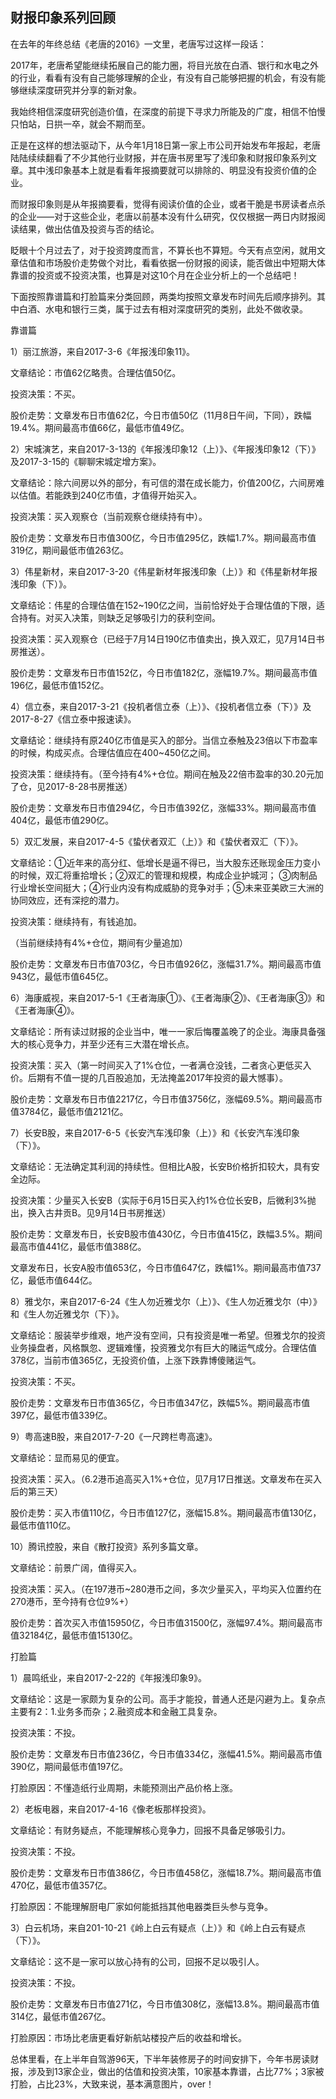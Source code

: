 ## 财报印象系列回顾
在去年的年终总结《老唐的2016》一文里，老唐写过这样一段话：

2017年，老唐希望能继续拓展自己的能力圈，将目光放在白酒、银行和水电之外的行业，看看有没有自己能够理解的企业，有没有自己能够把握的机会，有没有能够继续深度研究并分享的新对象。

我始终相信深度研究创造价值，在深度的前提下寻求力所能及的广度，相信不怕慢只怕站，日拱一卒，就会不期而至。



正是在这样的想法驱动下，从今年1月18日第一家上市公司开始发布年报起，老唐陆陆续续翻看了不少其他行业财报，并在唐书房里写了浅印象和财报印象系列文章。其中浅印象基本上就是看看年报摘要就可以排除的、明显没有投资价值的企业。

 

而财报印象则是从年报摘要看，觉得有阅读价值的企业，或者干脆是书房读者点杀的企业——对于这些企业，老唐以前基本没有什么研究，仅仅根据一两日内财报阅读结果，做出估值及投资与否的结论。

 

眨眼十个月过去了，对于投资跨度而言，不算长也不算短。今天有点空闲，就用文章估值和市场股价走势做个对比，看看依据一份财报的阅读，能否做出中短期大体靠谱的投资或不投资决策，也算是对这10个月在企业分析上的一个总结吧！

 

下面按照靠谱篇和打脸篇来分类回顾，两类均按照文章发布时间先后顺序排列。其中白酒、水电和银行三类，属于过去有相对深度研究的类别，此处不做收录。

 

靠谱篇

1）丽江旅游，来自2017-3-6《年报浅印象11》。

文章结论：市值62亿略贵。合理估值50亿。

投资决策：不买。

股价走势：文章发布日市值62亿，今日市值50亿（11月8日午间，下同），跌幅19.4%。期间最高市值66亿，最低市值49亿。

 

2）宋城演艺，来自2017-3-13的《年报浅印象12（上）》、《年报浅印象12（下）》及2017-3-15的《聊聊宋城定增方案》。

文章结论：除六间房以外的部分，有可信的潜在成长能力，价值200亿，六间房难以估值。若能跌到240亿市值，才值得开始买入。

投资决策：买入观察仓（当前观察仓继续持有中）。

股价走势：文章发布日市值300亿，今日市值295亿，跌幅1.7%。期间最高市值319亿，期间最低市值263亿。

 

3）伟星新材，来自2017-3-20《伟星新材年报浅印象（上）》和《伟星新材年报浅印象（下）》。

文章结论：伟星的合理估值在152~190亿之间，当前恰好处于合理估值的下限，适合持有。对买入决策，则缺乏足够吸引力的获利空间。

投资决策：买入观察仓（已经于7月14日190亿市值卖出，换入双汇，见7月14日书房推送）。

股价走势：文章发布日市值152亿，今日市值182亿，涨幅19.7%。期间最高市值196亿，最低市值152亿。

 

4）信立泰，来自2017-3-21《投机者信立泰（上）》、《投机者信立泰（下）》及2017-8-27《信立泰中报速读》。

文章结论：继续持有原240亿市值是买入的部分。当信立泰触及23倍以下市盈率的时候，构成买点。合理估值应在400~450亿之间。

投资决策：继续持有。（至今持有4%+仓位。期间在触及22倍市盈率的30.20元加了仓，见2017-8-28书房推送）

股价走势：文章发布日市值294亿，今日市值392亿，涨幅33%。期间最高市值404亿，最低市值290亿。

 

5）双汇发展，来自2017-4-5《蛰伏者双汇（上）》和《蛰伏者双汇（下）》。

文章结论：①近年来的高分红、低增长是逼不得已，当大股东还账现金压力变小的时候，双汇将重拾增长；②双汇的管理和规模，构成企业护城河； ③肉制品行业增长空间挺大；④行业内没有构成威胁的竞争对手；⑤未来亚美欧三大洲的协同效应，还有深挖的潜力。

投资决策：继续持有，有钱追加。

（当前继续持有4%+仓位，期间有少量追加）

股价走势：文章发布日市值703亿，今日市值926亿，涨幅31.7%。期间最高市值943亿，最低市值645亿。

 

6）海康威视，来自2017-5-1《王者海康①》、《王者海康②》、《王者海康③》和《王者海康④》。

文章结论：所有读过财报的企业当中，唯一一家后悔覆盖晚了的企业。海康具备强大的核心竞争力，并至少还有三大潜在增长点。

投资决策：买入（第一时间买入了1%仓位，一者满仓没钱，二者贪心更低买入价。后期有不值一提的几百股追加，无法掩盖2017年投资的最大憾事）。

股价走势：文章发布日市值2217亿，今日市值3756亿，涨幅69.5%。期间最高市值3784亿，最低市值2121亿。

 

7）长安B股，来自2017-6-5《长安汽车浅印象（上）》和《长安汽车浅印象（下）》。

文章结论：无法确定其利润的持续性。但相比A股，长安B价格折扣较大，具有安全边际。

投资决策：少量买入长安B（实际于6月15日买入约1%仓位长安B，后微利3%抛出，换入古井贡B。见9月14日书房推送）

股价走势：文章发布日，长安B股市值430亿，今日市值415亿，跌幅3.5%。期间最高市值441亿，最低市值388亿。

  文章发布日，长安A股市值653亿，今日市值647亿，跌幅1%。期间最高市值737亿，最低市值644亿。

 

8）雅戈尔，来自2017-6-24《生人勿近雅戈尔（上）》、《生人勿近雅戈尔（中）》和《生人勿近雅戈尔（下）》。

文章结论：服装举步维艰，地产没有空间，只有投资是唯一希望。但雅戈尔的投资业务操盘者，风格飘忽、逻辑难懂，投资雅戈尔有巨大的赌运气成分。合理估值378亿，当前市值365亿，无投资价值，上涨下跌靠博傻赌运气。

投资决策：不买。

股价走势：文章发布日市值365亿，今日市值347亿，跌幅5%。期间最高市值397亿，最低市值339亿。

  

9）粤高速B股，来自2017-7-20《一尺跨栏粤高速》。

文章结论：显而易见的便宜。

投资决策：买入。（6.2港币追高买入1%+仓位，见7月17日推送。文章发布在买入后的第三天）

股价走势：买入市值110亿，今日市值127亿，涨幅15.8%。期间最高市值130亿，最低市值110亿。

 

10）腾讯控股，来自《散打投资》系列多篇文章。

文章结论：前景广阔，值得买入。

投资决策：买入。（在197港币~280港币之间，多次少量买入，平均买入位置约在270港币，至今持有仓位9%+）  

股价走势：首次买入市值15950亿，今日市值31500亿，涨幅97.4%。期间最高市值32184亿，最低市值15130亿。  

 

打脸篇

1）晨鸣纸业，来自2017-2-22的《年报浅印象9》。

文章结论：这是一家颇为复杂的公司。高手才能投，普通人还是闪避为上。复杂点主要有2：1.业务多而杂；2.融资成本和金融工具复杂。

投资决策：不投。

股价走势：文章发布日市值236亿，今日市值334亿，涨幅41.5%。期间最高市值390亿，期间最低市值197亿。

打脸原因：不懂造纸行业周期，未能预测出产品价格上涨。

 

2）老板电器，来自2017-4-16《像老板那样投资》。

文章结论：有财务疑点，不能理解核心竞争力，回报不具备足够吸引力。

投资决策：不投。

股价走势：文章发布日市值386亿，今日市值458亿，涨幅18.7%。期间最高市值470亿，最低市值357亿。

打脸原因：不能理解厨电厂家如何能抵挡其他电器类巨头参与竞争。

 

3）白云机场，来自201-10-21《岭上白云有疑点（上）》和《岭上白云有疑点（下）》。

文章结论：这不是一家可以放心持有的公司，回报不足以吸引人。

投资决策：不投。

股价走势：文章发布日市值271亿，今日市值308亿，涨幅13.8%。期间最高市值314亿，最低市值267亿。

打脸原因：市场比老唐更看好新航站楼投产后的收益和增长。



总体里看，在上半年自驾游96天，下半年装修房子的时间安排下，今年书房读财报，涉及到13家企业，做出的估值和投资决策，10家基本靠谱，占比77%；3家被打脸，占比23%，大致来说，基本满意图片，over！
